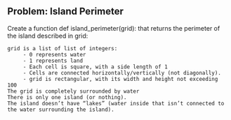 ## Problem: Island Perimeter

Create a function def island_perimeter(grid): that returns the perimeter of the island described in grid:

    grid is a list of list of integers:
         - 0 represents water
         - 1 represents land
         - Each cell is square, with a side length of 1
         - Cells are connected horizontally/vertically (not diagonally).
         - grid is rectangular, with its width and height not exceeding 100
    The grid is completely surrounded by water
    There is only one island (or nothing).
    The island doesn’t have “lakes” (water inside that isn’t connected to the water surrounding the island).

